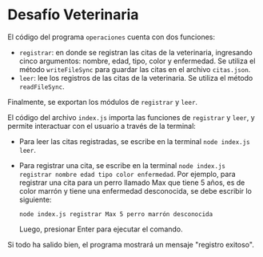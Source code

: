 # Desafío Veterinaria

El código del programa `operaciones` cuenta con dos funciones: 
* `registrar`: en donde se registran las citas de la veterinaria, ingresando cinco argumentos: nombre, edad, tipo, color y enfermedad. Se utiliza el método `writeFileSync` para guardar las citas en el archivo `citas.json`.
* `leer`: lee los registros de las citas de la veterinaria. Se utiliza el método `readFileSync`.

Finalmente, se exportan los módulos de `registrar` y `leer`.

El código del archivo `index.js` importa las funciones de `registrar` y `leer`, y permite interactuar con el usuario a través de la terminal:

* Para leer las citas registradas, se escribe en la terminal `node index.js leer`.
* Para registrar una cita, se escribe en la terminal `node index.js registrar nombre edad tipo color enfermedad`. Por ejemplo, para registrar una cita para un perro llamado Max que tiene 5 años, es de color marrón y tiene una enfermedad desconocida, se debe escribir lo siguiente:

  ```
  node index.js registrar Max 5 perro marrón desconocida
  ```

  Luego, presionar Enter para ejecutar el comando.

Si todo ha salido bien, el programa mostrará un mensaje "registro exitoso".